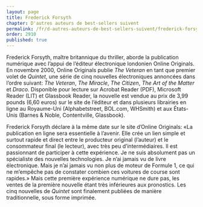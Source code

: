```yaml
---
layout: page
title: Frederick Forsyth
chapter: D'autres auteurs de best-sellers suivent
permalink: /fr/d-autres-auteurs-de-best-sellers-suivent/frederick-forsyth/
order: 2910
published: true
---
```

<p>Frederick Forsyth, maître britannique du thriller, aborde la publication numérique avec l’appui de l’éditeur électronique londonien Online Originals. En novembre 2000, Online Originals publie <em>The Veteran</em> en tant que premier volet de <em>Quintet</em>, une série de cinq nouvelles électroniques annoncées dans l’ordre suivant: <em>The Veteran</em>, <em>The Miracle</em>, <em>The Citizen</em>, <em>The Art of the Matter</em> et <em>Draco</em>. Disponible pour lecture sur Acrobat Reader (PDF), Microsoft Reader (LIT) et Glassbook Reader, la nouvelle est vendue au prix de 3,99 pounds (6,60 euros) sur le site de l’éditeur et dans plusieurs librairies en ligne au Royaume-Uni (Alphabetstreet, BOL.com, WHSmith) et aux États-Unis (Barnes &amp; Noble, Contentville, Glassbook).</p>

<p>Frederick Forsyth déclare à la même date sur le site d’Online Originals: «La publication en ligne sera essentielle à l’avenir. Elle crée un lien simple et surtout rapide et direct entre le producteur original (l’auteur) et le consommateur final (le lecteur), avec très peu d’intermédiaires. Il est passionnant de participer à cette expérience. Je ne suis absolument pas un spécialiste des nouvelles technologies. Je n’ai jamais vu de livre électronique. Mais je n’ai jamais vu non plus de moteur de Formule 1, ce qui ne m’empêche pas de constater combien ces voitures de course sont rapides.» Mais cette première expérience numérique ne dure pas, les ventes de la première nouvelle étant très inférieures aux pronostics. Les cinq nouvelles de <em>Quintet</em> sont finalement publiées de manière traditionnelle, sous forme imprimée.</p>